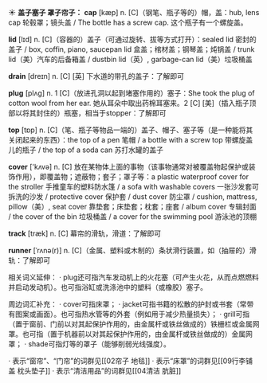 ☀ <span class="category">**盖子塞子 罩子帘子：**</span>
<span class="vocabulary">**cap**</span> [kæp] 
<span class="definition">n. [C]（钢笔、瓶子等的）帽，盖：</span>hub, lens cap 轮毂罩；镜头盖 / The bottle has a screw cap. 这个瓶子有一个螺旋盖。

<span class="vocabulary">**lid**</span> [lɪd] 
<span class="definition">n. [C]（容器的）盖子（可通过旋转、拔等方式打开）：</span>sealed lid 密封的盖子 / box, coffin, piano, saucepan lid 盒盖；棺材盖；钢琴盖；炖锅盖 / trunk lid（美）汽车的后备箱盖 / dustbin lid（英）, garbage-can lid（美）垃圾桶盖
         
<span class="vocabulary">**drain**</span> [dreɪn]
<span class="definition">n. [C] [英] 下水道的带孔的盖子：</span>了解即可

<span class="vocabulary">**plug**</span> [plʌɡ] 
<span class="definition">n. 1 [C]（放进孔洞以起到堵塞作用的）塞子：</span>She took the plug of cotton wool from her ear. 她从耳朵中取出药棉耳塞来。<span class="definition">2 [C] [美]（插入瓶子顶部以将其封住的）瓶塞，相当于stopper：</span>了解即可

<span class="vocabulary">**top**</span> [tɒp] 
<span class="definition">n. [C]（笔、瓶子等物品一端的）盖子、帽子、塞子等（是一种能将其关闭起来的东西）：</span>the top of a pen 笔帽 / a bottle with a screw top 带螺旋盖儿的瓶子 / the top of a soda can 苏打水罐的盖子

<span class="vocabulary">**cover**</span> ['kʌvə] 
<span class="definition">n. [C] 放在某物体上面的事物（该事物通常对被覆盖物起保护或装饰作用），即覆盖物；遮蔽物；套子；罩子等：</span>a plastic waterproof cover for the stroller 手推童车的塑料防水篷 / a sofa with washable covers 一张沙发套可拆洗的沙发 / protective cover 保护套 / dust cover 防尘罩 / cushion, mattress, pillow（美）, seat cover 靠垫套；床垫套；枕套；座套 / album cover 专辑封面 / the cover of the bin 垃圾桶盖 / a cover for the swimming pool 游泳池的顶棚

<span class="vocabulary">**track**</span> [træk] 
<span class="definition">n. [C] 幕帘的滑轨，滑道：</span>了解即可
           
<span class="vocabulary">**runner**</span> [ˈrʌnə(r)]
<span class="definition">n. [C]（金属、塑料或木制的）条状滑行装置，如（抽屉的）滑轨：</span>了解即可

相关词义延伸：
· plug还可指汽车发动机上的火花塞（可产生火花，从而点燃燃料并启动发动机）。也可指浴缸或洗涤池中的塑料（或橡胶）塞子。

周边词汇补充：
· cover可指床罩；
· jacket可指书籍的松散的护封或书套（常带有图案或画面）。也可指热水管等的外套（例如用于减少热量损失）；
· grill可指（置于窗前、门前以对其起保护作用的，由金属杆或铁丝做成的）铁栅栏或金属网罩。也可指（置于机器前以对其起保护作用的，由金属杆或铁丝做成的）金属网罩；
· shade可指灯等的罩子（能够削弱光线强度）。

· 表示“窗帘”、“门帘”的词群见[[02帘子 地毯]]
· 表示“床罩”的词群见[[09行李铺盖 枕头垫子]]
· 表示“清洁用品”的词群见[[04清洁 肮脏]]
